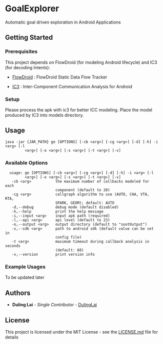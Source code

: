 # GoalExplorer

Automatic goal driven exploration in Android Applications

## Getting Started

### Prerequisites

This project depends on FlowDroid (for modeling Android lifecycle) and IC3 (for decoding Intents):

* [FlowDroid](https://github.com/secure-software-engineering/FlowDroid/) : FlowDroid Static Data Flow Tracker

* [IC3](http://siis.cse.psu.edu/ic3/) : Inter-Component Communication Analysis for Android

### Setup

Please process the apk with ic3 for better ICC modeling. 
Place the model produced by IC3 into models directory.

## Usage
```
java -jar {JAR_PATH} ge [OPTIONS] [-cb <arg>] [-cg <arg>] [-d] [-h] -i <arg> [-l
         <arg>] [-o <arg>] [-s <arg>] [-t <arg>] [-v]
```

### Available Options
```
  usage: ge [OPTIONS] [-cb <arg>] [-cg <arg>] [-d] [-h] -i <arg> [-l
         <arg>] [-o <arg>] [-s <arg>] [-t <arg>] [-v]
   -cb <arg>           the maximum number of callbacks modeled for each
                       component (default to 20)
   -cg <arg>           callgraph algorithm to use (AUTO, CHA, VTA, RTA,
                       SPARK, GEOM); default: AUTO
   -d,--debug          debug mode (default disabled)
   -h,--help           print the help message
   -i,--input <arg>    input apk path (required)
   -l,--api <arg>      api level (default to 23)
   -o,--output <arg>   output directory (default to "sootOutput")
   -s,--sdk <arg>      path to android sdk (default value can be set in
                       config file)
   -t <arg>            maximum timeout during callback analysis in seconds
                       (default: 60)
   -v,--version        print version info
```

### Example Usages

To be updated later


## Authors

* **Duling Lai** - *Single Contributor* - [DulingLai](https://github.com/DulingLai)

## License

This project is licensed under the MIT License - see the [LICENSE.md](LICENSE.md) file for details

